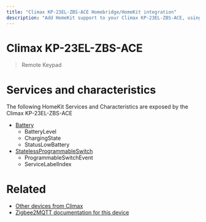 ```yaml
---
title: "Climax KP-23EL-ZBS-ACE Homebridge/HomeKit integration"
description: "Add HomeKit support to your Climax KP-23EL-ZBS-ACE, using Homebridge, Zigbee2MQTT and homebridge-z2m."
---
```

<!---
This file has been GENERATED using src/docgen/docgen.ts
DO NOT EDIT THIS FILE MANUALLY!
-->
# Climax KP-23EL-ZBS-ACE
> Remote Keypad


# Services and characteristics
The following HomeKit Services and Characteristics are exposed by
the Climax KP-23EL-ZBS-ACE

* [Battery](../../battery.md)
  * BatteryLevel
  * ChargingState
  * StatusLowBattery
* [StatelessProgrammableSwitch](../../action.md)
  * ProgrammableSwitchEvent
  * ServiceLabelIndex


# Related
* [Other devices from Climax](../index.md#climax)
* [Zigbee2MQTT documentation for this device](https://www.zigbee2mqtt.io/devices/KP-23EL-ZBS-ACE.html)